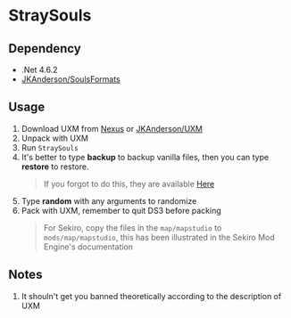 # StraySouls
## Dependency
- .Net 4.6.2
- [JKAnderson/SoulsFormats](https://github.com/JKAnderson/SoulsFormats)
## Usage
1. Download UXM from [Nexus](https://www.nexusmods.com/darksouls3/mods/286) or [JKAnderson/UXM](https://github.com/JKAnderson/UXM)
2. Unpack with UXM
3. Run `StraySouls`
4. It's better to type **backup** to backup vanilla files, then you can type **restore** to restore.
    >If you forgot to do this, they are available [Here](https://www.nexusmods.com/darksouls3/mods/296?tab=files)
5. Type **random** with any arguments to randomize
6. Pack with UXM, remember to quit DS3 before packing
    >For Sekiro, copy the files in the `map/mapstudio` to `mods/map/mapstudio`, this has been illustrated in the Sekiro Mod Engine's documentation
## Notes
1. It shouln't get you banned theoretically according to the description of UXM
